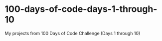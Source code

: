 # 100-days-of-code-days-1-through-10
My projects from 100 Days of Code Challenge (Days 1 through 10)
